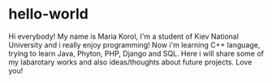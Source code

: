 # hello-world
Hi everybody!
My name is Maria Korol, I'm a student of Kiev National University and i really enjoy programming! 
Now i'm learning C++ language, trying to learn Java, Phyton, PHP, Django and SQL.
Here i will share some of my labarotary works and also ideas/thoughts about future projects. 
Love you! 
